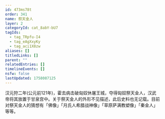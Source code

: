 ```yaml
---
id: 473ms78t
order: 341
name: 祭天金人
layer: 2
categoryId: cat_8abY-bU7
tagIds:
  - tag_TRpfu-I4
  - tag_eAgXxyKy
  - tag_aci1X8zw
aliases: []
titledLinks: []
parent: ""
relatedEntries: []
timelineEvents: []
nsfw: false
lastUpdated: 1758087125
---
```


汉元狩二年(公元前121年)，霍去病击破匈奴休屠王城，夺得匈奴祭天金人，汉武帝将其放置于甘泉宫中。关于祭天金人的外形不见描述，此后史料也无记载。目前对祭天金人的猜想有「佛像」「月氏人希腊战神像」「草原萨满教塑像」「秦金人」等等。